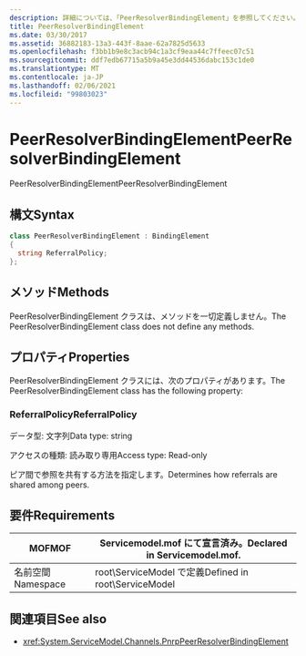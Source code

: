 ```yaml
---
description: 詳細については、「PeerResolverBindingElement」を参照してください。
title: PeerResolverBindingElement
ms.date: 03/30/2017
ms.assetid: 36882183-13a3-443f-8aae-62a7825d5633
ms.openlocfilehash: f3bb1b9e8c3acb94c1a3cf9eaa44c7ffeec07c51
ms.sourcegitcommit: ddf7edb67715a5b9a45e3dd44536dabc153c1de0
ms.translationtype: MT
ms.contentlocale: ja-JP
ms.lasthandoff: 02/06/2021
ms.locfileid: "99803023"
---
```

# <a name="peerresolverbindingelement"></a><span data-ttu-id="a60ee-103">PeerResolverBindingElement</span><span class="sxs-lookup"><span data-stu-id="a60ee-103">PeerResolverBindingElement</span></span>

<span data-ttu-id="a60ee-104">PeerResolverBindingElement</span><span class="sxs-lookup"><span data-stu-id="a60ee-104">PeerResolverBindingElement</span></span>  
  
## <a name="syntax"></a><span data-ttu-id="a60ee-105">構文</span><span class="sxs-lookup"><span data-stu-id="a60ee-105">Syntax</span></span>  
  
```csharp
class PeerResolverBindingElement : BindingElement  
{  
  string ReferralPolicy;  
};  
```  
  
## <a name="methods"></a><span data-ttu-id="a60ee-106">メソッド</span><span class="sxs-lookup"><span data-stu-id="a60ee-106">Methods</span></span>  

 <span data-ttu-id="a60ee-107">PeerResolverBindingElement クラスは、メソッドを一切定義しません。</span><span class="sxs-lookup"><span data-stu-id="a60ee-107">The PeerResolverBindingElement class does not define any methods.</span></span>  
  
## <a name="properties"></a><span data-ttu-id="a60ee-108">プロパティ</span><span class="sxs-lookup"><span data-stu-id="a60ee-108">Properties</span></span>  

 <span data-ttu-id="a60ee-109">PeerResolverBindingElement クラスには、次のプロパティがあります。</span><span class="sxs-lookup"><span data-stu-id="a60ee-109">The PeerResolverBindingElement class has the following property:</span></span>  
  
### <a name="referralpolicy"></a><span data-ttu-id="a60ee-110">ReferralPolicy</span><span class="sxs-lookup"><span data-stu-id="a60ee-110">ReferralPolicy</span></span>  

 <span data-ttu-id="a60ee-111">データ型: 文字列</span><span class="sxs-lookup"><span data-stu-id="a60ee-111">Data type: string</span></span>  
  
 <span data-ttu-id="a60ee-112">アクセスの種類: 読み取り専用</span><span class="sxs-lookup"><span data-stu-id="a60ee-112">Access type: Read-only</span></span>  
  
 <span data-ttu-id="a60ee-113">ピア間で参照を共有する方法を指定します。</span><span class="sxs-lookup"><span data-stu-id="a60ee-113">Determines how referrals are shared among peers.</span></span>  
  
## <a name="requirements"></a><span data-ttu-id="a60ee-114">要件</span><span class="sxs-lookup"><span data-stu-id="a60ee-114">Requirements</span></span>  
  
|<span data-ttu-id="a60ee-115">MOF</span><span class="sxs-lookup"><span data-stu-id="a60ee-115">MOF</span></span>|<span data-ttu-id="a60ee-116">Servicemodel.mof にて宣言済み。</span><span class="sxs-lookup"><span data-stu-id="a60ee-116">Declared in Servicemodel.mof.</span></span>|  
|---------|-----------------------------------|  
|<span data-ttu-id="a60ee-117">名前空間</span><span class="sxs-lookup"><span data-stu-id="a60ee-117">Namespace</span></span>|<span data-ttu-id="a60ee-118">root\ServiceModel で定義</span><span class="sxs-lookup"><span data-stu-id="a60ee-118">Defined in root\ServiceModel</span></span>|  
  
## <a name="see-also"></a><span data-ttu-id="a60ee-119">関連項目</span><span class="sxs-lookup"><span data-stu-id="a60ee-119">See also</span></span>

- <xref:System.ServiceModel.Channels.PnrpPeerResolverBindingElement>
